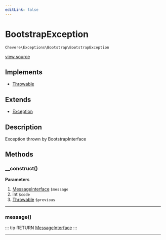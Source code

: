 ```yaml
---
editLink: false
---
```


# BootstrapException

`Chevere\Exceptions\Bootstrap\BootstrapException`

[view source](https://github.com/chevere/chevere/blob/master/exceptions/Bootstrap/BootstrapException.php)

## Implements

- [Throwable](https://www.php.net/manual/class.throwable)

## Extends

- [Exception](../Core/Exception.md)

## Description

Exception thrown by BootstrapInterface

## Methods

### __construct()

**Parameters**

1. [MessageInterface](../../Interfaces/Message/MessageInterface.md) `$message`
2. int `$code`
3. [Throwable](https://www.php.net/manual/class.throwable) `$previous`

---

### message()

::: tip RETURN
[MessageInterface](../../Interfaces/Message/MessageInterface.md)
:::

---

